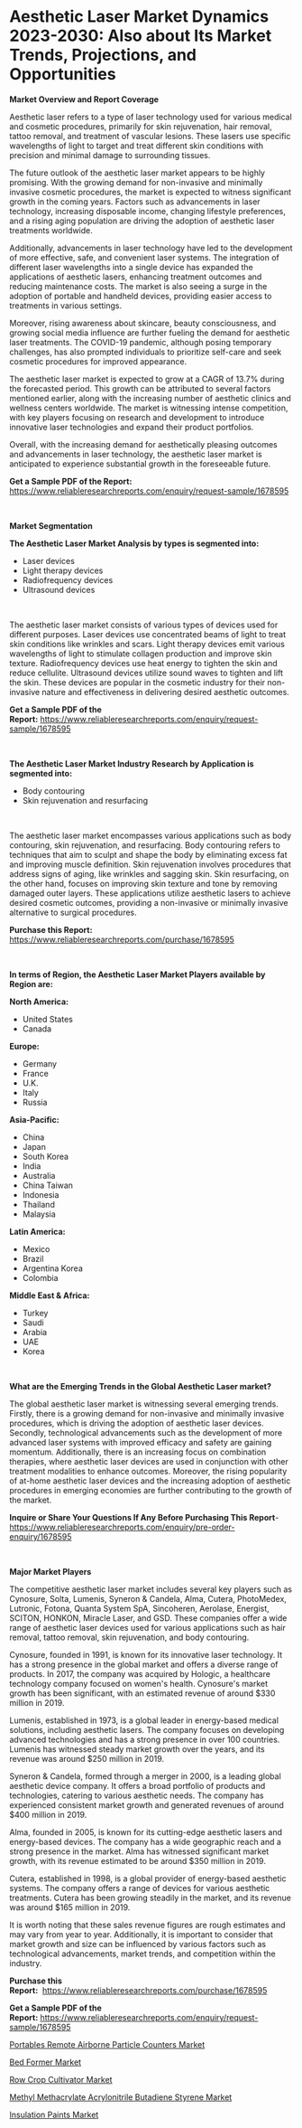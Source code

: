 <p><h1>Aesthetic Laser Market Dynamics 2023-2030: Also about Its Market Trends, Projections, and Opportunities</h1></p><p><strong>Market Overview and Report Coverage</strong></p>
<p><p>Aesthetic laser refers to a type of laser technology used for various medical and cosmetic procedures, primarily for skin rejuvenation, hair removal, tattoo removal, and treatment of vascular lesions. These lasers use specific wavelengths of light to target and treat different skin conditions with precision and minimal damage to surrounding tissues.</p><p>The future outlook of the aesthetic laser market appears to be highly promising. With the growing demand for non-invasive and minimally invasive cosmetic procedures, the market is expected to witness significant growth in the coming years. Factors such as advancements in laser technology, increasing disposable income, changing lifestyle preferences, and a rising aging population are driving the adoption of aesthetic laser treatments worldwide.</p><p>Additionally, advancements in laser technology have led to the development of more effective, safe, and convenient laser systems. The integration of different laser wavelengths into a single device has expanded the applications of aesthetic lasers, enhancing treatment outcomes and reducing maintenance costs. The market is also seeing a surge in the adoption of portable and handheld devices, providing easier access to treatments in various settings.</p><p>Moreover, rising awareness about skincare, beauty consciousness, and growing social media influence are further fueling the demand for aesthetic laser treatments. The COVID-19 pandemic, although posing temporary challenges, has also prompted individuals to prioritize self-care and seek cosmetic procedures for improved appearance.</p><p>The aesthetic laser market is expected to grow at a CAGR of 13.7% during the forecasted period. This growth can be attributed to several factors mentioned earlier, along with the increasing number of aesthetic clinics and wellness centers worldwide. The market is witnessing intense competition, with key players focusing on research and development to introduce innovative laser technologies and expand their product portfolios.</p><p>Overall, with the increasing demand for aesthetically pleasing outcomes and advancements in laser technology, the aesthetic laser market is anticipated to experience substantial growth in the foreseeable future.</p></p>
<p><strong>Get a Sample PDF of the Report:</strong> <a href="https://www.reliableresearchreports.com/enquiry/request-sample/1678595">https://www.reliableresearchreports.com/enquiry/request-sample/1678595</a></p>
<p>&nbsp;</p>
<p><strong>Market Segmentation</strong></p>
<p><strong>The Aesthetic Laser Market Analysis by types is segmented into:</strong></p>
<p><ul><li>Laser devices</li><li>Light therapy devices</li><li>Radiofrequency devices</li><li>Ultrasound devices</li></ul></p>
<p>&nbsp;</p>
<p><p>The aesthetic laser market consists of various types of devices used for different purposes. Laser devices use concentrated beams of light to treat skin conditions like wrinkles and scars. Light therapy devices emit various wavelengths of light to stimulate collagen production and improve skin texture. Radiofrequency devices use heat energy to tighten the skin and reduce cellulite. Ultrasound devices utilize sound waves to tighten and lift the skin. These devices are popular in the cosmetic industry for their non-invasive nature and effectiveness in delivering desired aesthetic outcomes.</p></p>
<p><strong>Get a Sample PDF of the Report:</strong>&nbsp;<a href="https://www.reliableresearchreports.com/enquiry/request-sample/1678595">https://www.reliableresearchreports.com/enquiry/request-sample/1678595</a></p>
<p>&nbsp;</p>
<p><strong>The Aesthetic Laser Market Industry Research by Application is segmented into:</strong></p>
<p><ul><li>Body contouring</li><li>Skin rejuvenation and resurfacing</li></ul></p>
<p>&nbsp;</p>
<p><p>The aesthetic laser market encompasses various applications such as body contouring, skin rejuvenation, and resurfacing. Body contouring refers to techniques that aim to sculpt and shape the body by eliminating excess fat and improving muscle definition. Skin rejuvenation involves procedures that address signs of aging, like wrinkles and sagging skin. Skin resurfacing, on the other hand, focuses on improving skin texture and tone by removing damaged outer layers. These applications utilize aesthetic lasers to achieve desired cosmetic outcomes, providing a non-invasive or minimally invasive alternative to surgical procedures.</p></p>
<p><strong>Purchase this Report:</strong>&nbsp; <a href="https://www.reliableresearchreports.com/purchase/1678595">https://www.reliableresearchreports.com/purchase/1678595</a></p>
<p>&nbsp;</p>
<p><strong>In terms of Region, the Aesthetic Laser Market Players available by Region are:</strong></p>
<p>
    <p> <strong> North America: </strong>
        <ul>
            <li>United States</li>
            <li>Canada</li>
        </ul>
        </p> 
    <p> <strong> Europe: </strong>
        <ul>
            <li>Germany</li>
            <li>France</li>
            <li>U.K.</li>
            <li>Italy</li>
            <li>Russia</li>
        </ul>
        </p> 
    <p> <strong> Asia-Pacific: </strong>
        <ul>
            <li>China</li>
            <li>Japan</li>
            <li>South Korea</li>
            <li>India</li>
            <li>Australia</li>
            <li>China Taiwan</li>
            <li>Indonesia</li>
            <li>Thailand</li>
            <li>Malaysia</li>
        </ul>
        </p> 
    <p> <strong> Latin America: </strong>
        <ul>
            <li>Mexico</li>
            <li>Brazil</li>
            <li>Argentina Korea</li>
            <li>Colombia</li>
        </ul>
        </p> 
    <p> <strong> Middle East & Africa: </strong>
        <ul>
            <li>Turkey</li>
            <li>Saudi</li>
            <li>Arabia</li>
            <li>UAE</li>
            <li>Korea</li>
        </ul>
    </p>
    </p>
<p>&nbsp;</p>
<p><strong>What are the Emerging Trends in the Global Aesthetic Laser market?</strong></p>
<p><p>The global aesthetic laser market is witnessing several emerging trends. Firstly, there is a growing demand for non-invasive and minimally invasive procedures, which is driving the adoption of aesthetic laser devices. Secondly, technological advancements such as the development of more advanced laser systems with improved efficacy and safety are gaining momentum. Additionally, there is an increasing focus on combination therapies, where aesthetic laser devices are used in conjunction with other treatment modalities to enhance outcomes. Moreover, the rising popularity of at-home aesthetic laser devices and the increasing adoption of aesthetic procedures in emerging economies are further contributing to the growth of the market.</p></p>
<p><strong>Inquire or Share Your Questions If Any Before Purchasing This Report</strong>- <a href="https://www.reliableresearchreports.com/enquiry/pre-order-enquiry/1678595">https://www.reliableresearchreports.com/enquiry/pre-order-enquiry/1678595</a></p>
<p>&nbsp;</p>
<p><strong>Major Market Players</strong></p>
<p><p>The competitive aesthetic laser market includes several key players such as Cynosure, Solta, Lumenis, Syneron & Candela, Alma, Cutera, PhotoMedex, Lutronic, Fotona, Quanta System SpA, Sincoheren, Aerolase, Energist, SCITON, HONKON, Miracle Laser, and GSD. These companies offer a wide range of aesthetic laser devices used for various applications such as hair removal, tattoo removal, skin rejuvenation, and body contouring.</p><p>Cynosure, founded in 1991, is known for its innovative laser technology. It has a strong presence in the global market and offers a diverse range of products. In 2017, the company was acquired by Hologic, a healthcare technology company focused on women's health. Cynosure's market growth has been significant, with an estimated revenue of around $330 million in 2019.</p><p>Lumenis, established in 1973, is a global leader in energy-based medical solutions, including aesthetic lasers. The company focuses on developing advanced technologies and has a strong presence in over 100 countries. Lumenis has witnessed steady market growth over the years, and its revenue was around $250 million in 2019.</p><p>Syneron & Candela, formed through a merger in 2000, is a leading global aesthetic device company. It offers a broad portfolio of products and technologies, catering to various aesthetic needs. The company has experienced consistent market growth and generated revenues of around $400 million in 2019.</p><p>Alma, founded in 2005, is known for its cutting-edge aesthetic lasers and energy-based devices. The company has a wide geographic reach and a strong presence in the market. Alma has witnessed significant market growth, with its revenue estimated to be around $350 million in 2019.</p><p>Cutera, established in 1998, is a global provider of energy-based aesthetic systems. The company offers a range of devices for various aesthetic treatments. Cutera has been growing steadily in the market, and its revenue was around $165 million in 2019.</p><p>It is worth noting that these sales revenue figures are rough estimates and may vary from year to year. Additionally, it is important to consider that market growth and size can be influenced by various factors such as technological advancements, market trends, and competition within the industry.</p></p>
<p><strong>Purchase this Report:</strong>&nbsp;&nbsp;<a href="https://www.reliableresearchreports.com/purchase/1678595">https://www.reliableresearchreports.com/purchase/1678595</a></p>
<p></p>
<p><strong>Get a Sample PDF of the Report:</strong>&nbsp;<a href="https://www.reliableresearchreports.com/enquiry/request-sample/1678595">https://www.reliableresearchreports.com/enquiry/request-sample/1678595</a></p>
<p><p><a href="https://www.linkedin.com/pulse/portables-remote-airborne-particle-counters-market-size-vbd6e/">Portables Remote Airborne Particle Counters Market</a></p><p><a href="https://github.com/amae102299/Market-Research-Report-List-1/blob/main/bed-former-market.md">Bed Former Market</a></p><p><a href="https://github.com/prosalinda88/Market-Research-Report-List-1/blob/main/row-crop-cultivator-market.md">Row Crop Cultivator Market</a></p><p><a href="https://medium.com/@lindabrewer15/methyl-methacrylate-acrylonitrile-butadiene-styrene-market-size-growth-forecast-2023-2030-98acb01fcae8">Methyl Methacrylate Acrylonitrile Butadiene Styrene Market</a></p><p><a href="https://medium.com/@margaretlee84/insulation-paints-market-size-growth-forecast-2023-2030-c6e7fc425bd6">Insulation Paints Market</a></p></p>